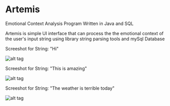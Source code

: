 # Artemis
Emotional Context Analysis Program Written in Java and SQL


Artemis is simple UI interface that can process the the emotional context of the user's input string using library string parsing tools and mySql Database 

Screeshot for String: "Hi"

![alt tag](https://raw.githubusercontent.com/akhil-kris/artemis/master/Capture.PNG)


Screeshot for String: "This is amazing"

![alt tag](https://raw.githubusercontent.com/akhil-kris/artemis/master/Capture2.PNG)


Screeshot for String: "The weather is terrible today"

![alt tag](https://raw.githubusercontent.com/akhil-kris/artemis/master/Capture3.PNG)
